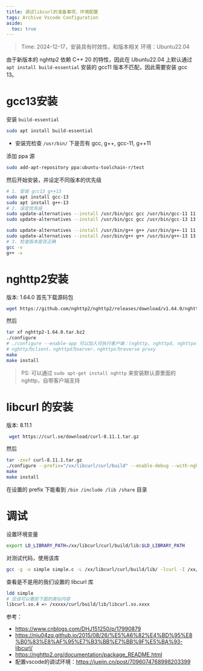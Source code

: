 ```yaml
---
title: 调试libcurl的准备事项、环境配置
tags: Archive Vscode Configuration 
aside:
  toc: true
---
```

> Time: 2024-12-17，安装具有时效性，和版本相关
环境：Ubuntu22.04

由于新版本的 nghttp2 依赖 C++ 20 的特性，因此在 Ubuntu22.04 上默认通过 `apt install build-essential` 安装的 gcc11 版本不匹配，因此需要安装 gcc 13。

# gcc13安装

安装 `build-essential`
```bash
sudo apt install build-essential
```
- 安装完检查 `/usr/bin/` 下是否有 gcc, g++, gcc-11, g++11

添加 ppa 源
```bash
sudo add-apt-repository ppa:ubuntu-toolchain-r/test
```

然后开始安装，并设定不同版本的优先级
```bash
# 1. 安装 gcc13 g++13
sudo apt install gcc-13
sudo apt install g++-13
# 2. 设定优先级
sudo update-alternatives --install /usr/bin/gcc gcc /usr/bin/gcc-11 11
sudo update-alternatives --install /usr/bin/gcc gcc /usr/bin/gcc-13 13

sudo update-alternatives --install /usr/bin/g++ g++ /usr/bin/g++-11 11
sudo update-alternatives --install /usr/bin/g++ g++ /usr/bin/g++-13 13
# 3. 检查版本是否正确
gcc -v
g++ -v
```



# nghttp2安装
版本: 1.64.0
首先下载源码包
```bash
wget https://github.com/nghttp2/nghttp2/releases/download/v1.64.0/nghttp2-1.64.0.tar.bz2
```

然后
```bash
tar xf nghttp2-1.64.0.tar.bz2
./configure 
# ./configure --enable-app 可以加入可执行客户端：(nghttp, nghttpd, nghttpx and h2load)
# nghttp为client，nghttpd为server，nghttpx为reverse proxy
make
make install
```
> PS: 可以通过 `sudo apt-get install nghttp` 来安装默认源里面的 nghttp，自带客户端支持
# libcurl 的安装
版本: 8.11.1

```bash
 wget https://curl.se/download/curl-8.11.1.tar.gz
```

然后
```bash
tar -zxvf curl-8.11.1.tar.gz
./configure --prefix="/xx/libcurl/curl/build" --enable-debug --with-nghttp2 --with-openssl --without-libpsl # 使用绝对路径
make
make install
```
在设置的 prefix 下能看到 `/bin /include /lib /share` 目录
# 调试
设置环境变量
```bash
export LD_LIBRARY_PATH=/xx/libcurl/curl/build/lib:$LD_LIBRARY_PATH
```

对测试代码，使用该库
```bash
gcc -g -o simple simple.c -L /xx/libcurl/curl/build/lib/ -lcurl -I /xx/libcurl/curl/build/include/
```

查看是不是用的我们设置的 libcurl 库
```bash
ldd simple
# 应该可以看到下面的类似内容
libcurl.so.4 => /xxxxx/curl/build/lib/libcurl.so.xxxx
```

参考：
- https://www.cnblogs.com/DHJ151250/p/17990879
- https://nju04zq.github.io/2015/08/26/%E5%A6%82%E4%BD%95%E8%B0%83%E8%AF%95%E7%B3%BB%E7%BB%9F%E5%BA%93-libcurl/
- https://nghttp2.org/documentation/package_README.html
- 配置vscode的调试环境：https://juejin.cn/post/7096074768998203399